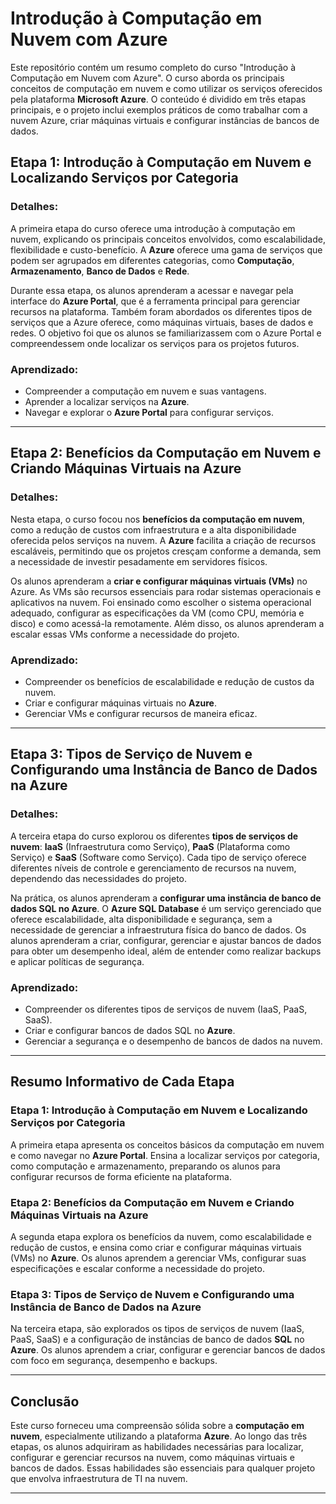 # Introdução à Computação em Nuvem com Azure

Este repositório contém um resumo completo do curso "Introdução à Computação em Nuvem com Azure". O curso aborda os principais conceitos de computação em nuvem e como utilizar os serviços oferecidos pela plataforma **Microsoft Azure**. O conteúdo é dividido em três etapas principais, e o projeto inclui exemplos práticos de como trabalhar com a nuvem Azure, criar máquinas virtuais e configurar instâncias de bancos de dados.

## Etapa 1: Introdução à Computação em Nuvem e Localizando Serviços por Categoria

### Detalhes:
A primeira etapa do curso oferece uma introdução à computação em nuvem, explicando os principais conceitos envolvidos, como escalabilidade, flexibilidade e custo-benefício. A **Azure** oferece uma gama de serviços que podem ser agrupados em diferentes categorias, como **Computação**, **Armazenamento**, **Banco de Dados** e **Rede**.

Durante essa etapa, os alunos aprenderam a acessar e navegar pela interface do **Azure Portal**, que é a ferramenta principal para gerenciar recursos na plataforma. Também foram abordados os diferentes tipos de serviços que a Azure oferece, como máquinas virtuais, bases de dados e redes. O objetivo foi que os alunos se familiarizassem com o Azure Portal e compreendessem onde localizar os serviços para os projetos futuros.

### Aprendizado:
- Compreender a computação em nuvem e suas vantagens.
- Aprender a localizar serviços na **Azure**.
- Navegar e explorar o **Azure Portal** para configurar serviços.

---

## Etapa 2: Benefícios da Computação em Nuvem e Criando Máquinas Virtuais na Azure

### Detalhes:
Nesta etapa, o curso focou nos **benefícios da computação em nuvem**, como a redução de custos com infraestrutura e a alta disponibilidade oferecida pelos serviços na nuvem. A **Azure** facilita a criação de recursos escaláveis, permitindo que os projetos cresçam conforme a demanda, sem a necessidade de investir pesadamente em servidores físicos.

Os alunos aprenderam a **criar e configurar máquinas virtuais (VMs)** no Azure. As VMs são recursos essenciais para rodar sistemas operacionais e aplicativos na nuvem. Foi ensinado como escolher o sistema operacional adequado, configurar as especificações da VM (como CPU, memória e disco) e como acessá-la remotamente. Além disso, os alunos aprenderam a escalar essas VMs conforme a necessidade do projeto.

### Aprendizado:
- Compreender os benefícios de escalabilidade e redução de custos da nuvem.
- Criar e configurar máquinas virtuais no **Azure**.
- Gerenciar VMs e configurar recursos de maneira eficaz.

---

## Etapa 3: Tipos de Serviço de Nuvem e Configurando uma Instância de Banco de Dados na Azure

### Detalhes:
A terceira etapa do curso explorou os diferentes **tipos de serviços de nuvem**: **IaaS** (Infraestrutura como Serviço), **PaaS** (Plataforma como Serviço) e **SaaS** (Software como Serviço). Cada tipo de serviço oferece diferentes níveis de controle e gerenciamento de recursos na nuvem, dependendo das necessidades do projeto.

Na prática, os alunos aprenderam a **configurar uma instância de banco de dados SQL no Azure**. O **Azure SQL Database** é um serviço gerenciado que oferece escalabilidade, alta disponibilidade e segurança, sem a necessidade de gerenciar a infraestrutura física do banco de dados. Os alunos aprenderam a criar, configurar, gerenciar e ajustar bancos de dados para obter um desempenho ideal, além de entender como realizar backups e aplicar políticas de segurança.

### Aprendizado:
- Compreender os diferentes tipos de serviços de nuvem (IaaS, PaaS, SaaS).
- Criar e configurar bancos de dados SQL no **Azure**.
- Gerenciar a segurança e o desempenho de bancos de dados na nuvem.

---

## Resumo Informativo de Cada Etapa

### Etapa 1: Introdução à Computação em Nuvem e Localizando Serviços por Categoria
A primeira etapa apresenta os conceitos básicos da computação em nuvem e como navegar no **Azure Portal**. Ensina a localizar serviços por categoria, como computação e armazenamento, preparando os alunos para configurar recursos de forma eficiente na plataforma.

### Etapa 2: Benefícios da Computação em Nuvem e Criando Máquinas Virtuais na Azure
A segunda etapa explora os benefícios da nuvem, como escalabilidade e redução de custos, e ensina como criar e configurar máquinas virtuais (VMs) no **Azure**. Os alunos aprendem a gerenciar VMs, configurar suas especificações e escalar conforme a necessidade do projeto.

### Etapa 3: Tipos de Serviço de Nuvem e Configurando uma Instância de Banco de Dados na Azure
Na terceira etapa, são explorados os tipos de serviços de nuvem (IaaS, PaaS, SaaS) e a configuração de instâncias de banco de dados **SQL** no **Azure**. Os alunos aprendem a criar, configurar e gerenciar bancos de dados com foco em segurança, desempenho e backups.

---

## Conclusão

Este curso forneceu uma compreensão sólida sobre a **computação em nuvem**, especialmente utilizando a plataforma **Azure**. Ao longo das três etapas, os alunos adquiriram as habilidades necessárias para localizar, configurar e gerenciar recursos na nuvem, como máquinas virtuais e bancos de dados. Essas habilidades são essenciais para qualquer projeto que envolva infraestrutura de TI na nuvem.

---


